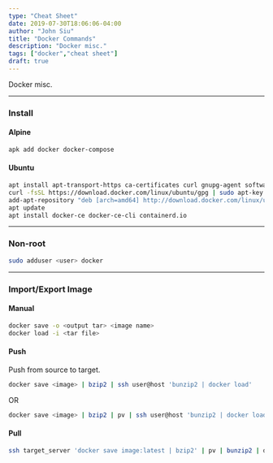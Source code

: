 ```yaml
---
type: "Cheat Sheet"
date: 2019-07-30T18:06:06-04:00
author: "John Siu"
title: "Docker Commands"
description: "Docker misc."
tags: ["docker","cheat sheet"]
draft: true
---
```

Docker misc.
<!--more-->

---

### Install

#### Alpine

```sh
apk add docker docker-compose
```

#### Ubuntu

```sh
apt install apt-transport-https ca-certificates curl gnupg-agent software-properties-common
curl -fsSL https://download.docker.com/linux/ubuntu/gpg | sudo apt-key add -
add-apt-repository "deb [arch=amd64] http://download.docker.com/linux/ubuntu $(lsb_release -cs) stable"
apt update
apt install docker-ce docker-ce-cli containerd.io
```

---

### Non-root

```sh
sudo adduser <user> docker
```

---

### Import/Export Image

#### Manual

```sh
docker save -o <output tar> <image name>
docker load -i <tar file>
```

#### Push

Push from source to target.

```sh
docker save <image> | bzip2 | ssh user@host 'bunzip2 | docker load'
```

OR

```sh
docker save <image> | bzip2 | pv | ssh user@host 'bunzip2 | docker load'
```

#### Pull

```sh
ssh target_server 'docker save image:latest | bzip2' | pv | bunzip2 | docker load
```
